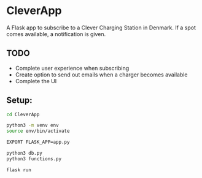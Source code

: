 # CleverApp

A Flask app to subscribe to a Clever Charging Station in Denmark. If a spot comes available, a notification is given.

## TODO

* Complete user experience when subscribing
* Create option to send out emails when a charger becomes available
* Complete the UI

## Setup:

```sh
cd CleverApp

python3 -m venv env
source env/bin/activate

EXPORT FLASK_APP=app.py

python3 db.py
python3 functions.py

flask run
```